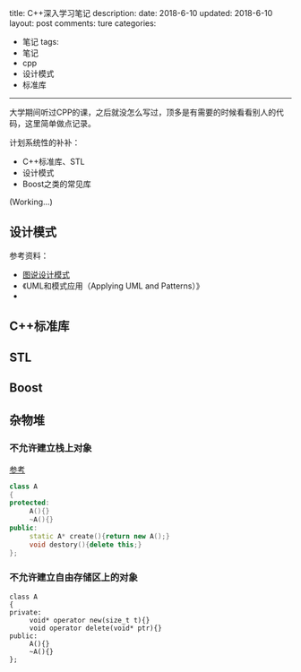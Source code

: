 title: C++深入学习笔记
description: 
date: 2018-6-10
updated: 2018-6-10
layout: post
comments: ture
categories:
- 笔记
tags: 
- 笔记
- cpp
- 设计模式
- 标准库
---

大学期间听过CPP的课，之后就没怎么写过，顶多是有需要的时候看看别人的代码，这里简单做点记录。

计划系统性的补补：
* C++标准库、STL
* 设计模式
* Boost之类的常见库

(Working...)

<!--more-->

## 设计模式

参考资料：
* [图说设计模式](http://design-patterns.readthedocs.io/zh_CN/latest/index.html)
* 《UML和模式应用（Applying UML and Patterns）》
* 

## C++标准库

## STL

## Boost

## 杂物堆

### 不允许建立栈上对象

[参考](https://blog.csdn.net/yiyele/article/details/77806071)

```cpp
class A  
{  
protected:  
     A(){}  
     ~A(){}  
public:  
     static A* create(){return new A();}  
     void destory(){delete this;}  
};  
```

### 不允许建立自由存储区上的对象

```
class A  
{  
private:  
     void* operator new(size_t t){}            
     void operator delete(void* ptr){}
public:  
     A(){}  
     ~A(){}  
};  
```
